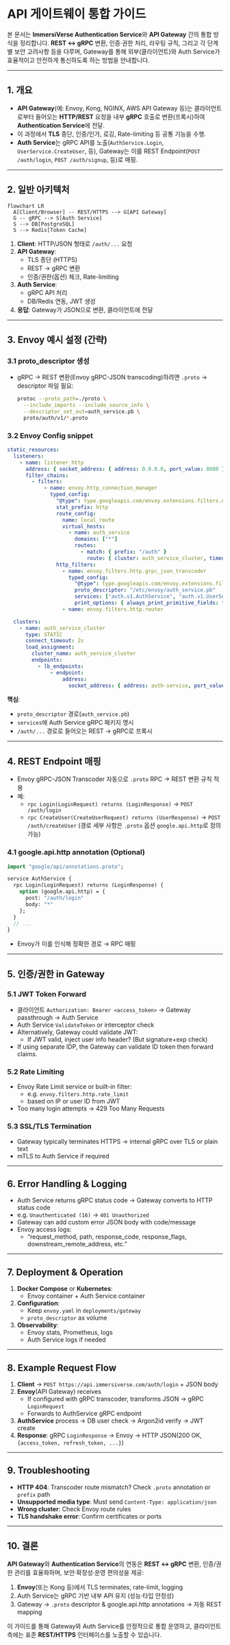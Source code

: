 # API 게이트웨이 통합 가이드

본 문서는 **ImmersiVerse Authentication Service**와 **API Gateway** 간의 통합 방식을 정리합니다. **REST ↔ gRPC** 변환, 인증·권한 처리, 라우팅 규칙, 그리고 각 단계별 보안 고려사항 등을 다루며, Gateway를 통해 외부(클라이언트)와 Auth Service가 효율적이고 안전하게 통신하도록 하는 방법을 안내합니다.

---

## 1. 개요

- **API Gateway**(예: Envoy, Kong, NGINX, AWS API Gateway 등)는 클라이언트로부터 들어오는 **HTTP/REST** 요청을 내부 **gRPC** 호출로 변환(프록시)하여 **Authentication Service**에 전달.  
- 이 과정에서 **TLS** 종단, 인증/인가, 로깅, Rate-limiting 등 공통 기능을 수행.
- **Auth Service**는 gRPC API를 노출(`AuthService.Login`, `UserService.CreateUser`, 등), Gateway는 이를 REST Endpoint(`POST /auth/login`, `POST /auth/signup`, 등)로 매핑.

---

## 2. 일반 아키텍처

```mermaid
flowchart LR
  A[Client/Browser] -- REST/HTTPS --> G[API Gateway]
  G -- gRPC --> S[Auth Service]
  S --> DB[PostgreSQL]
  S --> Redis[Token Cache]
```

1. **Client**: HTTP/JSON 형태로 `/auth/...` 요청
2. **API Gateway**: 
   - TLS 종단 (HTTPS)
   - REST → gRPC 변환
   - 인증/권한(옵션) 체크, Rate-limiting
3. **Auth Service**: 
   - gRPC API 처리
   - DB/Redis 연동, JWT 생성
4. **응답**: Gateway가 JSON으로 변환, 클라이언트에 전달

---

## 3. Envoy 예시 설정 (간략)

### 3.1 proto_descriptor 생성

- gRPC → REST 변환(Envoy gRPC-JSON transcoding)하려면 `.proto` → descriptor 파일 필요:
  ```bash
  protoc --proto_path=./proto \
    --include_imports --include_source_info \
    --descriptor_set_out=auth_service.pb \
    proto/auth/v1/*.proto
  ```

### 3.2 Envoy Config snippet

```yaml
static_resources:
  listeners:
    - name: listener_http
      address: { socket_address: { address: 0.0.0.0, port_value: 8080 } }
      filter_chains:
        - filters:
            - name: envoy.http_connection_manager
              typed_config:
                "@type": type.googleapis.com/envoy.extensions.filters.network.http_connection_manager.v3.HttpConnectionManager
                stat_prefix: http
                route_config:
                  name: local_route
                  virtual_hosts:
                    - name: auth_service
                      domains: ["*"]
                      routes:
                        - match: { prefix: "/auth" }
                          route: { cluster: auth_service_cluster, timeout: 10s }
                http_filters:
                  - name: envoy.filters.http.grpc_json_transcoder
                    typed_config:
                      "@type": type.googleapis.com/envoy.extensions.filters.http.grpc_json_transcoder.v3.GrpcJsonTranscoder
                      proto_descriptor: "/etc/envoy/auth_service.pb"
                      services: ["auth.v1.AuthService", "auth.v1.UserService", "auth.v1.PlatformAccountService"]
                      print_options: { always_print_primitive_fields: true }
                  - name: envoy.filters.http.router

  clusters:
    - name: auth_service_cluster
      type: STATIC
      connect_timeout: 2s
      load_assignment:
        cluster_name: auth_service_cluster
        endpoints:
          - lb_endpoints:
              - endpoint:
                  address:
                    socket_address: { address: auth-service, port_value: 50051 }
```

**핵심**: 
- `proto_descriptor` 경로(`auth_service.pb`)
- `services`에 Auth Service gRPC 패키지 명시
- `/auth/...` 경로로 들어오는 REST → gRPC로 프록시

---

## 4. REST Endpoint 매핑

- Envoy gRPC-JSON Transcoder 자동으로 `.proto` RPC → REST 변환 규칙 적용
- 예:
  - `rpc Login(LoginRequest) returns (LoginResponse)` → `POST /auth/login`
  - `rpc CreateUser(CreateUserRequest) returns (UserResponse)` → `POST /auth/createUser` (경로 세부 사항은 `.proto` 옵션 `google.api.http`로 정의 가능)

### 4.1 google.api.http annotation (Optional)

```proto
import "google/api/annotations.proto";

service AuthService {
  rpc Login(LoginRequest) returns (LoginResponse) {
    option (google.api.http) = {
      post: "/auth/login"
      body: "*"
    };
  }
  // ...
}
```
- Envoy가 이를 인식해 정확한 경로 → RPC 매핑

---

## 5. 인증/권한 in Gateway

### 5.1 JWT Token Forward

- 클라이언트 `Authorization: Bearer <access_token>` → Gateway passthrough → Auth Service  
- Auth Service `ValidateToken` or interceptor check  
- Alternatively, Gateway could validate JWT:
  - If JWT valid, inject user info header? (But signature+exp check)
- If using separate IDP, the Gateway can validate ID token then forward claims.

### 5.2 Rate Limiting

- Envoy Rate Limit service or built-in filter:
  - e.g. `envoy.filters.http.rate_limit`
  - based on IP or user ID from JWT
- Too many login attempts → 429 Too Many Requests

### 5.3 SSL/TLS Termination

- Gateway typically terminates HTTPS → internal gRPC over TLS or plain text 
- mTLS to Auth Service if required

---

## 6. Error Handling & Logging

- Auth Service returns gRPC status code → Gateway converts to HTTP status code  
- e.g. `Unauthenticated (16)` → `401 Unauthorized`  
- Gateway can add custom error JSON body with code/message  
- Envoy access logs:
  - “request_method, path, response_code, response_flags, downstream_remote_address, etc.”

---

## 7. Deployment & Operation

1. **Docker Compose** or **Kubernetes**:
   - Envoy container + Auth Service container  
2. **Configuration**:
   - Keep `envoy.yaml` in `deployments/gateway` 
   - `proto_descriptor` as volume  
3. **Observability**:
   - Envoy stats, Prometheus, logs  
   - Auth Service logs if needed

---

## 8. Example Request Flow

1. **Client** → `POST https://api.immersiverse.com/auth/login` + JSON body  
2. **Envoy**(API Gateway) receives
   - If configured with gRPC transcoder, transforms JSON → gRPC `LoginRequest`
   - Forwards to AuthService gRPC endpoint  
3. **AuthService** process → DB user check → Argon2id verify → JWT create  
4. **Response**: gRPC `LoginResponse` → Envoy → HTTP JSON(200 OK, `{access_token, refresh_token, ...}`)

---

## 9. Troubleshooting

- **HTTP 404**: Transcoder route mismatch? Check `.proto` annotation or `prefix` path  
- **Unsupported media type**: Must send `Content-Type: application/json`  
- **Wrong cluster**: Check Envoy route rules  
- **TLS handshake error**: Confirm certificates or ports

---

## 10. 결론

**API Gateway**와 **Authentication Service**의 연동은 **REST ↔ gRPC** 변환, 인증/권한 관리를 효율화하며, 보안·확장성·운영 편의성을 제공:

1. **Envoy**(또는 Kong 등)에서 TLS terminates, rate-limit, logging  
2. Auth Service는 gRPC 기반 내부 API 유지 (성능·타입 안정성)  
3. Gateway → `.proto` descriptor & google.api.http annotations → 자동 REST mapping  

이 가이드를 통해 Gateway와 Auth Service를 안정적으로 통합 운영하고, 클라이언트 측에는 표준 **REST/HTTPS** 인터페이스를 노출할 수 있습니다.